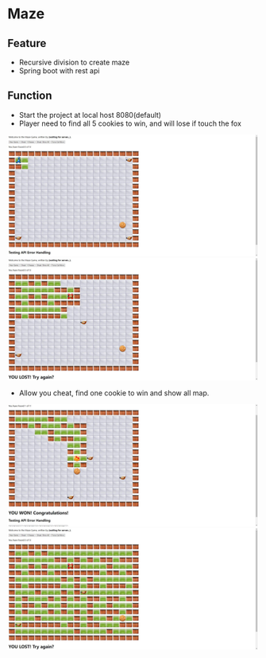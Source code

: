 # Maze

## Feature
* Recursive division to create maze
* Spring boot with rest api

## Function 
* Start the project at local host 8080(default)
* Player need to find all 5 cookies to win, and will lose if touch the fox

![plot](./maze1.jpg)
![plot](./maze3.jpg)

* Allow you cheat, find one cookie to win and show all map.

![plot](./maze5.jpg)
![plot](./maze4.jpg)
